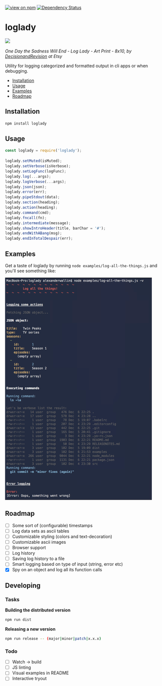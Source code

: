 [![view on npm](http://img.shields.io/npm/v/loglady.svg)](https://www.npmjs.org/package/loglady)
[![Dependency Status](https://david-dm.org/alexanderwallin/loglady.svg)](https://david-dm.org/alexanderwallin/loglady)

# loglady

![](https://s-media-cache-ak0.pinimg.com/736x/42/db/aa/42dbaad8be6ffbc091b323770f6a0944.jpg)

*One Day the Sadness Will End - Log Lady - Art Print - 8x10, by [DecisionandRevision](https://www.etsy.com/se-en/shop/DecisionandRevision?ref=unav_listing-r) at Etsy*

Utility for logging categorized and formatted output in cli apps or when debugging.

* [Installation](#Installation)
* [Usage](#Usage)
* [Examples](#Examples)
* [Roadmap](#Roadmap)

<a name="Installation"></a>
## Installation

```bash
npm install loglady
```

<a name="Usage"></a>
## Usage

```javascript
const loglady = require('loglady');

loglady.setMuted(isMuted);
loglady.setVerbose(isVerbose);
loglady.setLogFunc(logFunc);
loglady.log(...args);
loglady.logVerbose(...args);
loglady.json(json);
loglady.error(err);
loglady.pipeStdout(data);
loglady.section(heading);
loglady.action(heading);
loglady.command(cmd);
loglady.fncall(fn);
loglady.intermediate(message);
loglady.showIntroHeader(title, barChar = '#');
loglady.endWithABang(msg);
loglady.endInTotalDespair(err);
```

<a name="Examples"></a>
## Examples

Get a taste of loglady by running `node examples/log-all-the-things.js` and you'll see something like:

![](examples/example-output.png)

<a name="Roadmap"></a>
## Roadmap

- [ ] Some sort of (configurable) timestamps
- [ ] Log data sets as ascii tables
- [ ] Customizable styling (colors and text-decoration)
- [ ] Customizable ascii images
- [ ] Browser support
- [ ] Log history
- [ ] Saving log history to a file
- [ ] Smart logging based on type of input (string, error etc)
- [x] Spy on an object and log all its function calls

## Developing

### Tasks

**Building the distributed version**
```bash
npm run dist
```

**Releasing a new version**
```bash
npm run release -- (major|minor|patch|x.x.x)
```

### Todo

- [ ] Watch -> build
- [ ] JS linting
- [ ] Visual examples in README
- [ ] Interactive tryout

